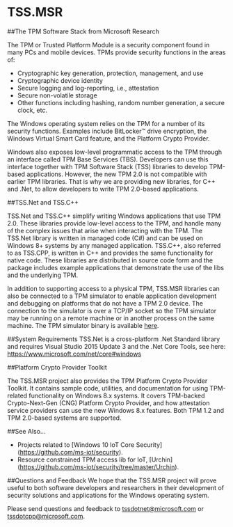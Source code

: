 # TSS.MSR

##The TPM Software Stack from Microsoft Research

The TPM or Trusted Platform Module is a security component found in many PCs and mobile devices. TPMs provide security functions in the areas of:

* Cryptographic key generation, protection, management, and use
* Cryptographic device identity
* Secure logging and log-reporting, i.e., attestation
* Secure non-volatile storage
* Other functions including hashing, random number generation, a secure clock, etc.

The Windows operating system relies on the TPM for a number of its security functions.  Examples include BitLocker™ drive encryption, the Windows Virtual Smart Card feature, and the Platform Crypto Provider.

Windows also exposes low-level programmatic access to the TPM through an interface called TPM Base Services (TBS).  Developers can use this interface together with TPM Software Stack (TSS) libraries to develop TPM-based applications.  However, the new TPM 2.0 is not compatible with earlier TPM libraries.  That is why we are providing new libraries, for C++ and .Net, to allow developers to write TPM 2.0-based applications.

##TSS.Net and TSS.C++

TSS.Net and TSS.C++ simplify writing Windows applications that use TPM 2.0.  These libraries provide low-level access to the TPM, and handle many of the complex issues that arise when interacting with the TPM.  The TSS.Net library is written in managed code (C#) and can be used on Windows 8+ systems by any managed application.  TSS.C++, also referred to as TSS.CPP, is written in C++ and provides the same functionality for native code.  These libraries are distributed in source code form and the package includes example applications that demonstrate the use of the libs and the underlying TPM.

In addition to supporting access to a physical TPM, TSS.MSR libraries can also be connected to a TPM simulator to enable application development and debugging on platforms that do not have a TPM 2.0 device.  The connection to the simulator is over a TCP/IP socket so the TPM simulator may be running on a remote machine or in another process on the same machine.  The TPM simulator binary is available [here](https://www.microsoft.com/en-us/download/details.aspx?id=52507).

##System Requirements
TSS.Net is a cross-platform .Net Standard library and requires Visual Studio 2015 Update 3 and the .Net Core Tools, see here: https://www.microsoft.com/net/core#windows

##Platform Crypto Provider Toolkit

The TSS.MSR project also provides the TPM Platform Crypto Provider Toolkit.  It contains sample code, utilities, and documentation for using TPM-related functionality on Windows 8.x systems. It covers TPM-backed Crypto-Next-Gen (CNG) Platform Crypto Provider, and how attestation service providers can use the new Windows 8.x features. Both TPM 1.2 and TPM 2.0-based systems are supported.

##See Also...
* Projects related to [Windows 10 IoT Core Security] (https://github.com/ms-iot/security).
* Resource constrained TPM access lib for IoT, [Urchin] (https://github.com/ms-iot/security/tree/master/Urchin).

##Questions and Feedback
We hope that the TSS.MSR project will prove useful to both software developers and researchers in their development of security solutions and applications for the Windows operating system.

Please send questions and feedback to tssdotnet@microsoft.com or tssdotcpp@microsoft.com.
